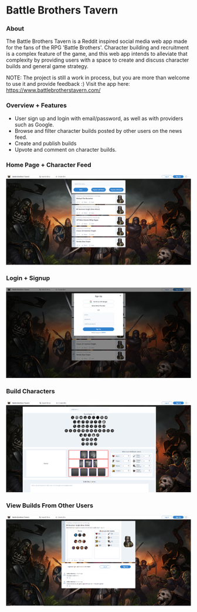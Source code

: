 # Battle Brothers Tavern

### About
The Battle Brothers Tavern is a Reddit inspired social media web app made for the fans of the RPG 'Battle Brothers'. Character building and recruitment is a complex feature of the game, and this web app intends to alleviate that complexity by providing users with a space to create and discuss character builds and general game strategy.

NOTE: The project is still a work in process, but you are more than welcome to use it and provide feedback :) Visit the app here: https://www.battlebrotherstavern.com/ 

### Overview + Features
- User sign up and login with email/password, as well as with providers such as Google.
- Browse and filter character builds posted by other users on the news feed.
- Create and publish builds
- Upvote and comment on character builds. 

### Home Page + Character Feed
![](still_images/home.png)

### Login + Signup
![](still_images/login.png)

### Build Characters
![](still_images/build_bro.png)

### View Builds From Other Users
![](still_images/view_post.png)
